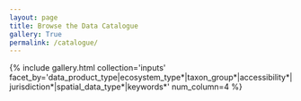```yaml
---
layout: page
title: Browse the Data Catalogue
gallery: True
permalink: /catalogue/
---
```


{% include gallery.html collection='inputs' facet_by='data_product_type|ecosystem_type*|taxon_group*|accessibility*|jurisdiction*|spatial_data_type*|keywords*' num_column=4 %}